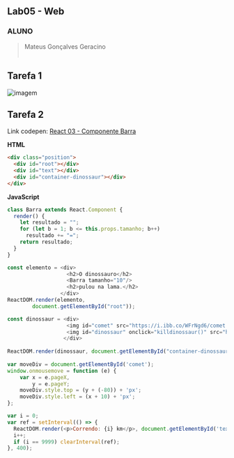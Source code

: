 ## Lab05 - Web

### ALUNO
   >Mateus Gonçalves Geracino
<br><br>


## Tarefa 1

![imagem](images/tarefa1.png)

## Tarefa 2
Link codepen: [React 03 - Componente Barra](https://codepen.io/mateusggeracino/pen/ZEWaMBK)

**HTML**
~~~html
<div class="position">
  <div id="root"></div>
  <div id="text"></div>
  <div id="container-dinossaur"></div>
</div>
~~~

**JavaScript**
~~~javascript
class Barra extends React.Component {
  render() {
    let resultado = "";
    for (let b = 1; b <= this.props.tamanho; b++)
      resultado += "=";
    return resultado;
  }
}

const elemento = <div>
                   <h2>O dinossauro</h2>
                   <Barra tamanho="10"/>
                   <h2>pulou na lama.</h2>
                 </div>
ReactDOM.render(elemento, 
        document.getElementById("root"));

const dinossaur = <div>
                   <img id="comet" src="https://i.ibb.co/WFrNgd6/comet.png"></img>
                   <img id="dinossaur" onclick="killdinossaur()" src="https://cdn.dribbble.com/users/707812/screenshots/4621284/trex.gif"/>
                  </div>
      
ReactDOM.render(dinossaur, document.getElementById("container-dinossaur"))
      
var moveDiv = document.getElementById('comet');
window.onmousemove = function (e) {
    var x = e.pageX,
        y = e.pageY;
    moveDiv.style.top = (y + (-80)) + 'px';
    moveDiv.style.left = (x + 10) + 'px';
};

var i = 0;
var ref = setInterval(() => {  
  ReactDOM.render(<p>Correndo: {i} km</p>, document.getElementById('text'));
  i++;
  if (i == 9999) clearInterval(ref);
}, 400);
~~~
